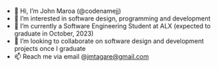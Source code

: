 - 👋 Hi, I’m John Maroa (@codenamejj)
- 👀 I’m interested in software design, programming and development
- 🌱 I’m currently a Software Engineering Student at ALX (expected to graduate in October, 2023)
- 💞️ I’m looking to collaborate on software design and development projects once I graduate
- 📫 Reach me via email @jmtagare@gmail.com

<!---
codenamejj/codenamejj is a ✨ special ✨ repository because its `README.md` (this file) appears on your GitHub profile.
You can click the Preview link to take a look at your changes.
--->
